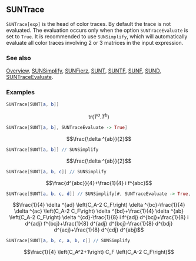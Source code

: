 ## SUNTrace

`SUNTrace[exp]` is the head of color traces. By default the trace is not evaluated. The evaluation occurs only when the option `SUNTraceEvaluate` is set to `True`. It is recommended to use `SUNSimplify`, which will automatically evaluate all color traces involving 2 or 3 matrices in the input expression.

### See also

[Overview](Extra/FeynCalc.md), [SUNSimplify](SUNSimplify.md), [SUNFierz](SUNFierz.md), [SUNT](SUNT.md), [SUNTF](SUNTF.md), [SUNF](SUNF.md), [SUND](SUND.md), [SUNTraceEvaluate](SUNTraceEvaluate.md).

### Examples

```mathematica
SUNTrace[SUNT[a, b]]
```

$$\text{tr}\left(T^a.T^b\right)$$

```mathematica
SUNTrace[SUNT[a, b], SUNTraceEvaluate -> True]
```

$$\frac{\delta ^{ab}}{2}$$

```mathematica
SUNTrace[SUNT[a, b]] // SUNSimplify
```

$$\frac{\delta ^{ab}}{2}$$

```mathematica
SUNTrace[SUNT[a, b, c]] // SUNSimplify
```

$$\frac{d^{abc}}{4}+\frac{1}{4} i f^{abc}$$

```mathematica
SUNTrace[SUNT[a, b, c, d]] // SUNSimplify[#, SUNTraceEvaluate -> True, SUNIndexNames -> {j}] &
```

$$\frac{1}{4} \delta ^{ad} \left(C_A-2 C_F\right) \delta ^{bc}-\frac{1}{4} \delta ^{ac} \left(C_A-2 C_F\right) \delta ^{bd}+\frac{1}{4} \delta ^{ab} \left(C_A-2 C_F\right) \delta ^{cd}-\frac{1}{8} i f^{adj} d^{bcj}+\frac{1}{8} i d^{adj} f^{bcj}+\frac{1}{8} d^{adj} d^{bcj}-\frac{1}{8} d^{bdj} d^{acj}+\frac{1}{8} d^{cdj} d^{abj}$$

```mathematica
SUNTrace[SUNT[a, b, c, a, b, c]] // SUNSimplify
```

$$\frac{1}{4} \left(C_A^2+1\right) C_F \left(C_A-2 C_F\right)$$
